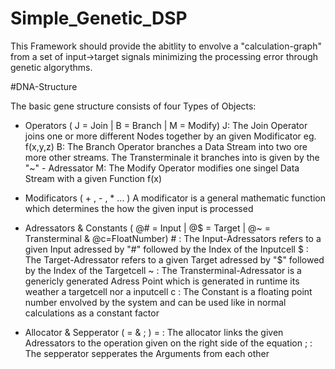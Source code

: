 # Simple_Genetic_DSP

This Framework should provide the abitlity to envolve a "calculation-graph" from a set of input->target signals minimizing the processing error through genetic algorythms.




#DNA-Structure

The basic gene structure consists of four Types of Objects:

- Operators ( J = Join | B = Branch | M = Modify)
		J: The Join Operator joins one or more different Nodes together by an given Modificator eg. f(x,y,z)
		B: The Branch Operator branches a Data Stream into two ore more other streams. The Transterminale it branches into is given by the "~" - Adressator
		M: The Modify Operator modifies one singel Data Stream with a given Function f(x)
		
- Modificators ( + , - , * ... )
		A modificator is a general mathematic function which determines the how the given input is processed
		
- Adressators & Constants ( @# = Input | @$ = Target | @~ = Transterminal & @c=FloatNumber)
		# : The Input-Adressators refers to a given Input adressed by "#" followed by the Index of the Inputcell
		$ : The Target-Adressator refers to a given Target adressed by "$" followed by the Index of the Targetcell
		~ : The Transterminal-Adressator is a genericly generated Adress Point which is generated in runtime its weather a targetcell nor a inputcell
		c : The Constant is a floating point number envolved by the system and can be used like in normal calculations as a constant factor
		
- Allocator & Sepperator ( = & ; )
		= : The allocator links the given Adressators to the operation given on the right side of the equation
		; : The sepperator sepperates the Arguments from each other